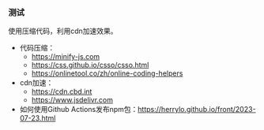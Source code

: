 ### 测试

使用压缩代码，利用cdn加速效果。

* 代码压缩：
  * https://minify-js.com
  * https://css.github.io/csso/csso.html
  * https://onlinetool.co/zh/online-coding-helpers
* cdn加速：
  * https://cdn.cbd.int
  * https://www.jsdelivr.com
* 如何使用Github Actions发布npm包：https://herrylo.github.io/front/2023-07-23.html
